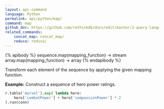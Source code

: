 ```yaml
---
layout: api-command 
language: Python
permalink: api/python/map/
command: map 
github_doc: https://github.com/rethinkdb/docs/edit/master/2-query-language/api/python/transformations/map.md
related_commands:
    concat_map: concat_map/
    reduce: reduce/
---
```


{% apibody %}
sequence.map(mapping_function) &rarr; stream
array.map(mapping_function) &rarr; array
{% endapibody %}

Transform each element of the sequence by applying the given mapping function.

__Example:__ Construct a sequence of hero power ratings.

```py
r.table('marvel').map( lambda hero:
    hero['combatPower'] + hero['compassionPower'] * 2
).run(conn)
```


